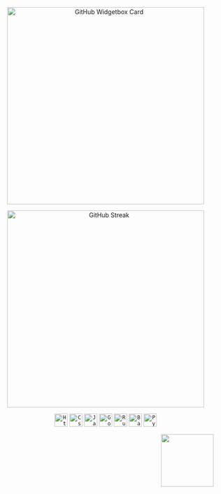 <div align="center">
  <a href="https://discord.com/users/1208098209063379065" target="_blank" title="GitHub Profile">
      <img
        src="https://github-widgetbox.vercel.app/api/profile?username=k4itrun&theme=darkmode&data=followers,repositories,stars,commits"
        alt="GitHub Widgetbox Card"
        style="width: 450px;"
      />
  </a>

  <img 
    src="https://github-readme-stats.vercel.app/api/top-langs/?username=k4itrun&layout=compact&theme=dark&hide_border=true&hide_title=true" 
    alt="GitHub Streak" 
    style="width: 450px;"
  />
</div>

<p align="center">
    <code><img src="https://skillicons.dev/icons?i=html" width="30" height="30"alt="Html logo"/></code>
    <code><img src="https://skillicons.dev/icons?i=css"width="30" height="30" alt="Css logo"/></code>
    <code><img src="https://skillicons.dev/icons?i=js" width="30" height="30" alt="Javascript logo"/></code>
    <code><img src="https://skillicons.dev/icons?i=go" width="30" height="30" alt="Golang logo"/></code>
    <code><img src="https://skillicons.dev/icons?i=rust" width="30" height="30" alt="Rust logo"/></code>
    <code><img src="https://skillicons.dev/icons?i=bash" width="30" height="30" alt="Bash logo"/></code>
    <code><img src="https://skillicons.dev/icons?i=py" width="30" height="30" alt="Python logo"/></code>
</p>

<p align="right" style="margin: 0; padding: 0;">
  <img src="https://visitcount.itsvg.in/api?id=k4itrun&icon=0&color=6" width="120px" style="vertical-align: middle; margin-right: 5px;"/>
</p>
